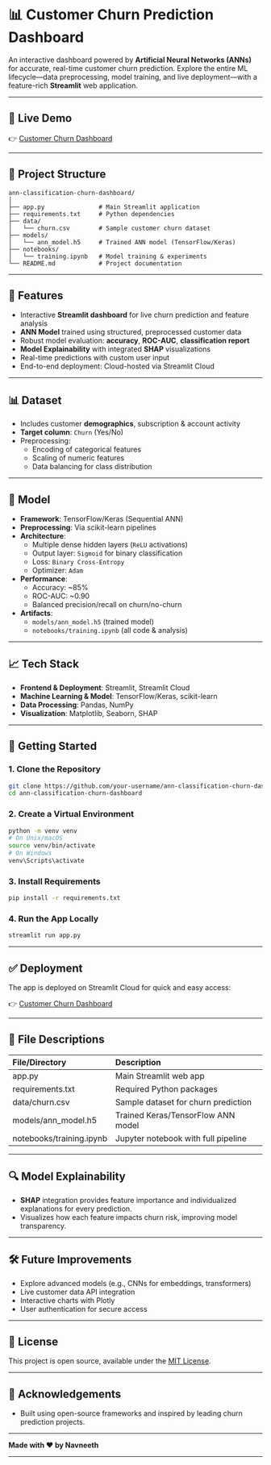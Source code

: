 # 📊 Customer Churn Prediction Dashboard

An interactive dashboard powered by **Artificial Neural Networks (ANNs)** for accurate, real-time customer churn prediction. Explore the entire ML lifecycle—data preprocessing, model training, and live deployment—with a feature-rich **Streamlit** web application.

***

## 🔗 Live Demo

👉 [Customer Churn Dashboard](https://ann-classification-churn-dashboard-jn4qsgybr5bswajttbm9lu.streamlit.app/)

***

## 📂 Project Structure

```plaintext
ann-classification-churn-dashboard/
│
├── app.py               # Main Streamlit application
├── requirements.txt     # Python dependencies
├── data/
│   └── churn.csv        # Sample customer churn dataset
├── models/
│   └── ann_model.h5     # Trained ANN model (TensorFlow/Keras)
├── notebooks/
│   └── training.ipynb   # Model training & experiments
└── README.md            # Project documentation
```


***

## 🚀 Features

- Interactive **Streamlit dashboard** for live churn prediction and feature analysis
- **ANN Model** trained using structured, preprocessed customer data
- Robust model evaluation: **accuracy**, **ROC-AUC**, **classification report**
- **Model Explainability** with integrated **SHAP** visualizations
- Real-time predictions with custom user input
- End-to-end deployment: Cloud-hosted via Streamlit Cloud

***

## 📊 Dataset

- Includes customer **demographics**, subscription \& account activity
- **Target column**: `Churn` (Yes/No)
- Preprocessing:
    - Encoding of categorical features
    - Scaling of numeric features
    - Data balancing for class distribution

***

## 🤖 Model

- **Framework**: TensorFlow/Keras (Sequential ANN)
- **Preprocessing**: Via scikit-learn pipelines
- **Architecture**:
    - Multiple dense hidden layers (`ReLU` activations)
    - Output layer: `Sigmoid` for binary classification
    - Loss: `Binary Cross-Entropy`
    - Optimizer: `Adam`
- **Performance**:
    - Accuracy: ~85%
    - ROC-AUC: ~0.90
    - Balanced precision/recall on churn/no-churn
- **Artifacts**:
    - `models/ann_model.h5` (trained model)
    - `notebooks/training.ipynb` (all code \& analysis)

***

## 📈 Tech Stack

- **Frontend \& Deployment**: Streamlit, Streamlit Cloud
- **Machine Learning \& Model**: TensorFlow/Keras, scikit-learn
- **Data Processing**: Pandas, NumPy
- **Visualization**: Matplotlib, Seaborn, SHAP

***

## 🧪 Getting Started

### 1. Clone the Repository

```bash
git clone https://github.com/your-username/ann-classification-churn-dashboard.git
cd ann-classification-churn-dashboard
```


### 2. Create a Virtual Environment

```bash
python -m venv venv
# On Unix/macOS
source venv/bin/activate
# On Windows
venv\Scripts\activate
```


### 3. Install Requirements

```bash
pip install -r requirements.txt
```


### 4. Run the App Locally

```bash
streamlit run app.py
```


***

## ✅ Deployment

The app is deployed on Streamlit Cloud for quick and easy access:

👉 [Customer Churn Dashboard](https://ann-classification-churn-dashboard-jn4qsgybr5bswajttbm9lu.streamlit.app/)

***

## 📝 File Descriptions

| File/Directory | Description |
| :-- | :-- |
| app.py | Main Streamlit web app |
| requirements.txt | Required Python packages |
| data/churn.csv | Sample dataset for churn prediction |
| models/ann_model.h5 | Trained Keras/TensorFlow ANN model |
| notebooks/training.ipynb | Jupyter notebook with full pipeline |


***

## 🔍 Model Explainability

- **SHAP** integration provides feature importance and individualized explanations for every prediction.
- Visualizes how each feature impacts churn risk, improving model transparency.

***

## 🛠 Future Improvements

- Explore advanced models (e.g., CNNs for embeddings, transformers)
- Live customer data API integration
- Interactive charts with Plotly
- User authentication for secure access

***

## 📜 License

This project is open source, available under the [MIT License](LICENSE).

***

## 🤝 Acknowledgements

- Built using open-source frameworks and inspired by leading churn prediction projects.

***

**Made with ❤️ by Navneeth**

***
